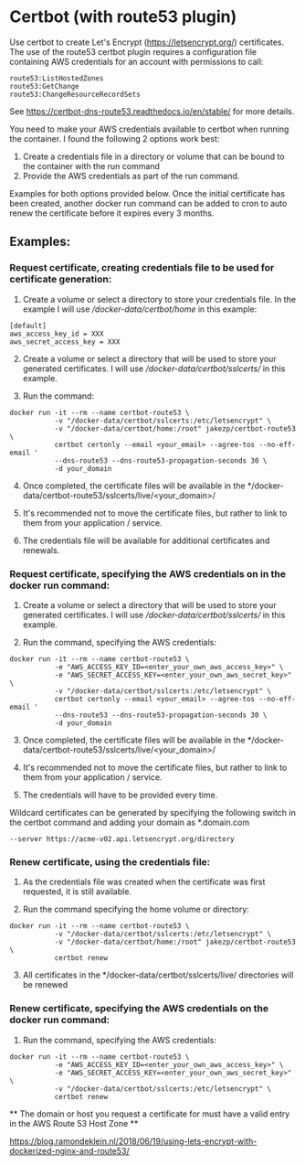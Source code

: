 # Certbot (with route53 plugin)

Use certbot to create Let's Encrypt (https://letsencrypt.org/) certificates. The use of the route53 certbot plugin requires a configuration file containing AWS credentials for an account with permissions to call:

```
route53:ListHostedZones
route53:GetChange
route53:ChangeResourceRecordSets
```
See https://certbot-dns-route53.readthedocs.io/en/stable/ for more details. 

You need to make your AWS credentials available to certbot when running the container. I found the following 2 options work best:

1. Create a credentials file in a directory or volume that can be bound to the container with the run command
2. Provide the AWS credentials as part of the run command. 

Examples for both options provided below. Once the initial certificate has been created, another docker run command can be added to cron to auto renew the certificate before it expires every 3 months.

## Examples:

### Request certificate, creating credentials file to be used for certificate generation:

1. Create a volume or select a directory to store your credentials file. In the example I will use */docker-data/certbot/home* in this example:
```
[default]
aws_access_key_id = XXX
aws_secret_access_key = XXX
```

2. Create a volume or select a directory that will be used to store your generated certificates. I will use */docker-data/certbot/sslcerts/* in this example.

3. Run the command:
```
docker run -it --rm --name certbot-route53 \
           -v "/docker-data/certbot/sslcerts:/etc/letsencrypt" \
           -v "/docker-data/certbot/home:/root" jakezp/certbot-route53 \
           certbot certonly --email <your_email> --agree-tos --no-eff-email '
           --dns-route53 --dns-route53-propagation-seconds 30 \
           -d your_domain
```           
4. Once completed, the certificate files will be available in the */docker-data/certbot-route53/sslcerts/live/<your_domain>/

5. It's recommended not to move the certificate files, but rather to link to them from your application / service.

6. The credentials file will be available for additional certificates and renewals.
           
### Request certificate, specifying the AWS credentials on in the docker run command:

1. Create a volume or select a directory that will be used to store your generated certificates. I will use */docker-data/certbot/sslcerts/* in this example.

2. Run the command, specifying the AWS credentials:
```
docker run -it --rm --name certbot-route53 \
           -e "AWS_ACCESS_KEY_ID=<enter_your_own_aws_access_key>" \
           -e "AWS_SECRET_ACCESS_KEY=<enter_your_own_aws_secret_key>" \
           -v "/docker-data/certbot/sslcerts:/etc/letsencrypt" \
           certbot certonly --email <your_email> --agree-tos --no-eff-email '
           --dns-route53 --dns-route53-propagation-seconds 30 \
           -d your_domain
```   

3. Once completed, the certificate files will be available in the */docker-data/certbot-route53/sslcerts/live/<your_domain>/

4. It's recommended not to move the certificate files, but rather to link to them from your application / service.

6. The credentials will have to be provided every time.

Wildcard certificates can be generated by specifying the following switch in the certbot command and adding your domain as *.domain.com
```
--server https://acme-v02.api.letsencrypt.org/directory
```

### Renew certificate, using the credentials file:

1. As the credentials file was created when the certificate was first requested, it is still available.

2. Run the command specifying the home volume or directory:
```
docker run -it --rm --name certbot-route53 \
           -v "/docker-data/certbot/sslcerts:/etc/letsencrypt" \
           -v "/docker-data/certbot/home:/root" jakezp/certbot-route53 \
           certbot renew
```           

3. All certificates in the */docker-data/certbot/sslcerts/live/<domains> directories will be renewed

### Renew certificate, specifying the AWS credentials on the docker run command:

1. Run the command, specifying the AWS credentials:
```
docker run -it --rm --name certbot-route53 \
           -e "AWS_ACCESS_KEY_ID=<enter_your_own_aws_access_key>" \
           -e "AWS_SECRET_ACCESS_KEY=<enter_your_own_aws_secret_key>" \
           -v "/docker-data/certbot/sslcerts:/etc/letsencrypt" \
           certbot renew
```    

** The domain or host you request a certificate for must have a valid entry in the AWS Route 53 Host Zone **


https://blog.ramondeklein.nl/2018/06/19/using-lets-encrypt-with-dockerized-nginx-and-route53/
